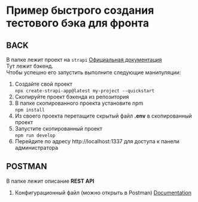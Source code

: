 # Пример быстрого создания тестового бэка для фронта

## BACK 
В папке лежит проект на `strapi`
[Официальная документация](https://docs.strapi.io/developer-docs/latest/getting-started/introduction.html)
</br>
Тут лежит бэкенд.
</br>
Чтобы успешно его запустить выполните следующие манипуляции:
1. Создайте свой проект</br>
`npx create-strapi-app@latest my-project --quickstart`
2. Скопируйте проект бэкенда из репозитория
3. В папке скопированного проекта установите npm</br>
`npm install`
4. Из своего проекта перетащите скрытый файл __.env__ в скопированный проект
5. Запустите скопированный проект</br>
`npm run develop`
6. Перейдите по адресу http://localhost:1337 для доступа к панели администратора

## POSTMAN 
В папке лежит описание __REST API__
1. Конфигурационный файл (можно открыть в Postman)
[Documentation](https://documenter.getpostman.com/view/17886459/2s93XyUiLi)